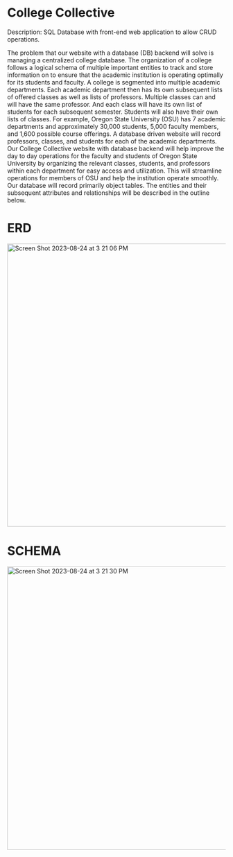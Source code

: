 # College Collective
Description: SQL Database with front-end web application to allow CRUD operations. 


The problem that our website with a database (DB) backend will solve is managing a centralized college database. The organization of a college follows a logical schema of multiple important entities to track and store information on to ensure that the academic institution is operating optimally for its students and faculty. A college is segmented into multiple academic departments. Each academic department then has its own subsequent lists of offered classes as well as lists of professors. Multiple classes can and will have the same professor. And each class will have its own list of students for each subsequent semester. Students will also have their own lists of classes. For example, Oregon State University (OSU) has 7 academic departments and approximately 30,000 students, 5,000 faculty members, and 1,600 possible course offerings. A database driven website will record professors, classes, and students for each of the academic departments. Our College Collective website with database backend will help improve the day to day operations for the faculty and students of Oregon State University by organizing the relevant classes, students, and professors within each department for easy access and utilization. This will streamline operations for members of OSU and help the institution operate smoothly. Our database will record primarily object tables. The entities and their subsequent attributes and relationships will be described in the outline below.


# ERD
<img width="653" alt="Screen Shot 2023-08-24 at 3 21 06 PM" src="https://github.com/aaronanderson7/CS340_Portfolio/assets/107898465/5d56b5e3-262c-4d2c-8fc8-90b90ed815bd">

# SCHEMA
<img width="654" alt="Screen Shot 2023-08-24 at 3 21 30 PM" src="https://github.com/aaronanderson7/CS340_Portfolio/assets/107898465/44006385-a457-45cf-aaf2-8c61f4743c71">
